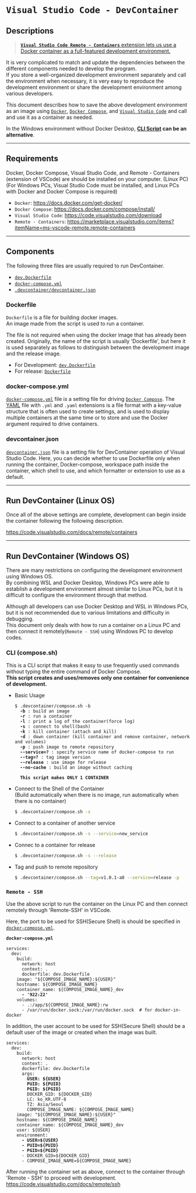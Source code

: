 # `Visual Studio Code - DevContainer`

## Descriptions

> [**`Visual Studio Code Remote - Containers`** extension lets us use
> a Docker container as a full-featured development environment.](https://code.visualstudio.com/docs/remote/create-dev-container)

It is very complicated to match and update the dependencies between the different components needed to develop the program.  
If you store a well-organized development environment separately and call the environment when necessary, it is very easy to reproduce the development environment or share the development environment among various developers.

This document describes how to save the above development environment as an image using [`Docker`](https://docs.docker.com/engine/), [`Docker Compose`](https://docs.docker.com/compose/), and [`Visual Studio Code`](https://code.visualstudio.com/docs) and call and use it as a container as needed.

In the Windows environment without Docker Desktop, **[CLI Script](../.devcontainer/compose.sh) can be an alternative**.

---

## Requirements

Docker, Docker Compose, Visual Studio Code, and Remote - Containers (extension of VSCode)
are should be installed on your computer. (Linux PC)  
(For Windows PCs, Visual Studio Code must be installed, and Linux PCs with Docker and Docker Compose is required)
- `Docker`: <https://docs.docker.com/get-docker/>
- `Docker Compose`: <https://docs.docker.com/compose/install/>
- `Visual Studio Code`: <https://code.visualstudio.com/download>
- `Remote - Containers`: <https://marketplace.visualstudio.com/items?itemName=ms-vscode-remote.remote-containers>

---

## Components

The following three files are usually required to run DevContainer.
- [`dev.Dockerfile`](../dev.Dockerfile)
- [`docker-compose.yml`](../docker-compose.yml)
- [`.devcontainer/devcontainer.json`](./devcontainer.json)

### Dockerfile
`Dockerfile` is a file for building docker images.  
An image made from the script is used to run a container.

The file is not required when using the docker image that has already been created.
Originally, the name of the script is usually 'Dockerfile', but here it is used separately as follows to distinguish between the development image and the release image.

- For Development: [`dev.Dockerfile`](../dev.Dockerfile)
- For release: [`Dockerfile`](../Dockerfile)

### docker-compose.yml
[`docker-compose.yml`](../docker-compose.yml) file is a setting file for driving [`Docker Compose`](https://docs.docker.com/compose/).
The [YAML](https://yaml.org/) file with `.yml` and `.yaml` extensions is a file format with a key-value structure that is often used to create settings, and is used to display multiple containers at the same time or to store and use the Docker argument required to drive containers.

### devcontainer.json
[`devcontainer.json`](./devcontainer.json) file is a setting file for DevContainer operation of Visual Studio Code.
Here, you can decide whether to use Dockerfile only when running the container, Docker-compose, workspace path inside the container, which shell to use, and which formatter or extension to use as a default.

---

## Run DevContainer (Linux OS)

Once all of the above settings are complete, development can begin inside the container following the following description.

<https://code.visualstudio.com/docs/remote/containers>

---

## Run DevContainer (Windows OS)

There are many restrictions on configuring the development environment using Windows OS.  
By combining WSL and Docker Desktop, Windows PCs were able to establish a development environment almost similar to Linux PCs, but it is difficult to configure the environment through that method.

Although all developers can use Docker Desktop and WSL in Windows PCs, but it is not recommended due to various limitations and difficulty in debugging.  
This document only deals with how to run a container on a Linux PC and then connect it remotely(`Remote - SSH`) using Windows PC to develop codes.

### CLI (compose.sh)
This is a CLI script that makes it easy to use frequently used commands without typing the entire command of Docker Compose.  
**This script creates and uses/removes only one container for convenience of development.**

- Basic Usage
    <pre><code>$ .devcontainer/compose.sh -b
    <b>-b</b> : build an image  
    <b>-r</b> : run a container  
    <b>-l</b> : print a log of the container(force log)
    <b>-s</b> : connect to shell(bash)  
    <b>-k</b> : kill container (attach and kill)  
    <b>-d</b> : down container (kill container and remove container, network and volumes)  
    <b>-p</b> : push image to remote repository  
    <b>--service=?</b> : specify service name of docker-compose to run  
    <b>--tag=?</b> : tag image version  
    <b>--release</b> : use image for release  
    <b>--no-cache</b> : build an image without caching
    
    <b>This script makes ONLY 1 CONTAINER</b></code></pre>
    
- Connect to the Shell of the Container  
  (Build automatically when there is no image, run automatically when there is no container)
    ```bash
    $ .devcontainer/compose.sh -s
    ```

- Connect to a container of another service
    ```bash
    $ .devcontainer/compose.sh -s --service=new_service
    ```
    
- Connec to a container for release
    ```bash
    $ .devcontainer/compose.sh -s --release
    ```

- Tag and push to remote repository
    ```bash
    $ .devcontainer/compose.sh --tag=v1.0.1-a0 --service=release -p
    ```

### `Remote - SSH`

Use the above script to run the container on the Linux PC and then connect remotely through 'Remote-SSH' in VSCode.

Here, the port to be used for SSH(Secure Shell) is should be specified in [`docker-compose.yml`](./examples/docker-compose.yml).

**`docker-compose.yml`**
<pre><code>services:
  dev:
    build:
      network: host
      context: .
      dockerfile: dev.Dockerfile
    image: "${COMPOSE_IMAGE_NAME}:${USER}"
    hostname: ${COMPOSE_IMAGE_NAME}
    container_name: ${COMPOSE_IMAGE_NAME}_dev
      <b>- '922:22'</b>
    volumes:
      - .:/app/${COMPOSE_IMAGE_NAME}:rw
      - /var/run/docker.sock:/var/run/docker.sock  # for docker-in-docker
</code></pre>

In addition, the user account to be used for SSH(Secure Shell) should be a default user of the image or created when the image was built.

<pre><code>services:
  dev:
    build:
      network: host
      context: .
      dockerfile: dev.Dockerfile
      args:
        <b>USER: ${USER}</b>
        <b>PUID: ${PUID}</b>
        <b>PGID: ${PGID}</b>
        DOCKER_GID: ${DOCKER_GID}
        LC: ko_KR.UTF-8
        TZ: Asia/Seoul
        COMPOSE_IMAGE_NAME: ${COMPOSE_IMAGE_NAME}
    image: "${COMPOSE_IMAGE_NAME}:${USER}"
    hostname: ${COMPOSE_IMAGE_NAME}
    container_name: ${COMPOSE_IMAGE_NAME}_dev
    user: ${USER}
    environment:
      <b>- USER=${USER}</b>
      <b>- PUID=${PUID}</b>
      <b>- PGID=${PGID}</b>
      - DOCKER_GID=${DOCKER_GID}
      - COMPOSE_IMAGE_NAME=${COMPOSE_IMAGE_NAME}
</code></pre>

After running the container set as above, connect to the container through 'Remote - SSH' to proceed with development.  
<https://code.visualstudio.com/docs/remote/ssh>

